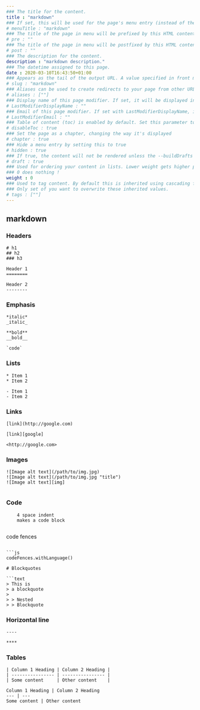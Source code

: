 ```yaml
---
### The title for the content.
title : "markdown"
### If set, this will be used for the page's menu entry (instead of the `title` attribute)
# menuTitle : "markdown"
### The title of the page in menu will be prefixed by this HTML content
# pre : ""
### The title of the page in menu will be postfixed by this HTML content
# post : ""
### The description for the content.
description : "markdown description."
### The datetime assigned to this page.
date : 2020-03-10T16:43:50+01:00
### Appears as the tail of the output URL. A value specified in front matter will override the segment of the URL based on the filename.
# slug : "markdown"
### Aliases can be used to create redirects to your page from other URLs.
# aliases : [""]
### Display name of this page modifier. If set, it will be displayed in the footer.
# LastModifierDisplayName : ""
### Email of this page modifier. If set with LastModifierDisplayName, it will be displayed in the footer
# LastModifierEmail : ""
### Table of content (toc) is enabled by default. Set this parameter to true to disable it.
# disableToc : true
### Set the page as a chapter, changing the way it's displayed
# chapter : true
### Hide a menu entry by setting this to true
# hidden : true
### If true, the content will not be rendered unless the --buildDrafts flag is passed to the hugo command.
# draft : true
### Used for ordering your content in lists. Lower weight gets higher precedence. So content with lower weight will come first.
### 0 does nothing !
weight : 0
### Used to tag content. By default this is inherited using cascading from _index.md files
### Only set of you want to overwrite these inherited values.
# tags : [""]
---
```


## markdown


### Headers

```text
# h1
## h2
### h3
```

```text
Header 1
========
```

```text
Header 2
--------
```

### Emphasis

```text
*italic*
_italic_
```

```text
**bold**
__bold__
```

```text
`code`
```

### Lists

```text
* Item 1
* Item 2
```

```text
- Item 1
- Item 2
```

### Links

```text
[link](http://google.com)
```

```text
[link][google]
```

```text
<http://google.com>
```

### Images

```text
![Image alt text](/path/to/img.jpg)
![Image alt text](/path/to/img.jpg "title")
![Image alt text][img]
```

```text

```

### Code

```text
    4 space indent
    makes a code block
```

```text

```

code fences

```text

```

```text
```js
codeFences.withLanguage()
```

```text
# Blockquotes

```text
> This is
> a blockquote
>
> > Nested
> > Blockquote
```

### Horizontal line

```text
----
```

```text
****
```

### Tables

```text
| Column 1 Heading | Column 2 Heading |
| ---------------- | ---------------- |
| Some content     | Other content    |
```

```text
Column 1 Heading | Column 2 Heading
--- | ---
Some content | Other content
```

